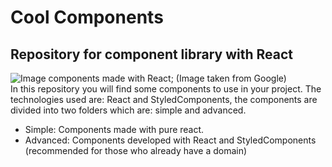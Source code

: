 # Cool Components
## Repository for component library with React
![Image components made with React](https://uploads.toptal.io/blog/image/129144/toptal-blog-image-1550483251362-76ef921666d84b4f8437e4865414ebd6.png);
(Image taken from Google) <br>
In this repository you will find some components to use in your project. The technologies used are: React and StyledComponents, the components are divided into two folders which are: simple and advanced.

- Simple: Components made with pure react.
- Advanced: Components developed with React and StyledComponents (recommended for those who already have a domain)
